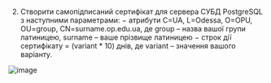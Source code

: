 2. Створити самопідписаний сертифікат для сервера СУБД PostgreSQL з наступними параметрами:
− атрибути C=UA, L=Odessa, O=OPU, OU=group, CN=surname.op.edu.ua, де group – назва вашої групи латиницею, surname – ваше прізвище латиницею
− строк дії сертифікату = (variant * 10) днів, де variant – значення вашого варіанту.

![image](https://user-images.githubusercontent.com/56974924/214965075-fc5c5c83-8a96-4f0a-8c5a-67ae581ca961.png)
